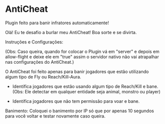 # AntiCheat
Plugin feito para banir infratores automaticamente!

Olá! Eu te desafio a burlar meu AntiCheat! Boa sorte e se divirta.

Instruções e Configurações:

(Obs: Caso queira, quando for colocar o Plugin vá em "server" e depois em allow-flight e deixe ele em "true" assim o servidor nativo não vai atrapalhar nas configurações do AntiCheat.)

O AntiCheat foi feito apenas para banir jogadores que estão utilizando algum tipo de Fly ou Reach/Kill-Aura.

- Identifica jogadores que estão usando algum tipo de Reach/Kill e bane. (Obs: Ele detectar em qualquer entidade seja animal, monstro ou player)

- Identifica jogadores que não tem permissão para voar e bane.

Banimento: Coloquei o banimento por IP só que por apenas 10 segundos para você voltar e testar novamente caso queira. 
